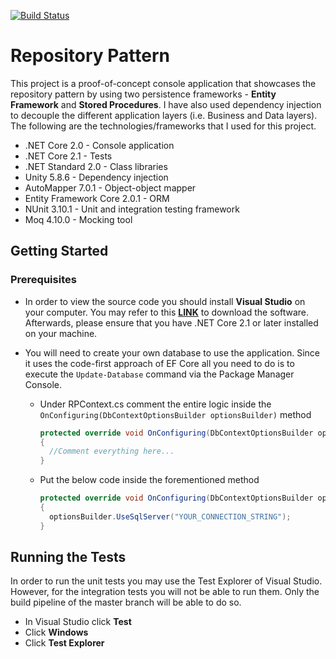 [![Build Status](https://dev.azure.com/joshmonreal/repository-pattern/_apis/build/status/josh-monreal.repository-pattern)](https://dev.azure.com/joshmonreal/repository-pattern/_build/latest?definitionId=5)

# Repository Pattern
This project is a proof-of-concept console application that showcases the repository pattern by using two persistence frameworks - **Entity Framework** and **Stored Procedures**. I have also used dependency injection to decouple the different application layers (i.e. Business and Data layers). The following are the technologies/frameworks that I used for this project.

- .NET Core 2.0 - Console application
- .NET Core 2.1 - Tests
- .NET Standard 2.0 - Class libraries
- Unity 5.8.6 - Dependency injection
- AutoMapper 7.0.1 - Object-object mapper
- Entity Framework Core 2.0.1 - ORM
- NUnit 3.10.1 - Unit and integration testing framework
- Moq 4.10.0 - Mocking tool


## Getting Started
### Prerequisites
- In order to view the source code you should install **Visual Studio** on your computer. You may refer to this [**LINK**](https://visualstudio.microsoft.com/) to download the software. Afterwards, please ensure that you have .NET Core 2.1 or later installed on your machine.

- You will need to create your own database to use the application. Since it uses the code-first approach of EF Core all you need to do is to execute the `Update-Database` command via the Package Manager Console.
  - Under RPContext.cs comment the entire logic inside the `OnConfiguring(DbContextOptionsBuilder optionsBuilder)` method
    
    ``` csharp
    protected override void OnConfiguring(DbContextOptionsBuilder optionsBuilder)
    {
      //Comment everything here...
    }
    ```
    
  - Put the below code inside the forementioned method
  
    ``` csharp
    protected override void OnConfiguring(DbContextOptionsBuilder optionsBuilder)
    {
      optionsBuilder.UseSqlServer("YOUR_CONNECTION_STRING");
    }
    ```
    
## Running the Tests
In order to run the unit tests you may use the Test Explorer of Visual Studio. However, for the integration tests you will not be able to run them. Only the build pipeline of the master branch will be able to do so.

- In Visual Studio click **Test**
- Click **Windows**
- Click **Test Explorer**
